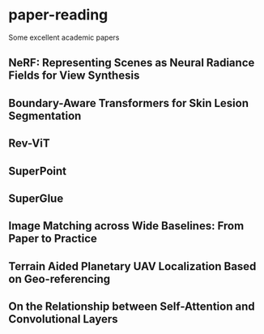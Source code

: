 # paper-reading

Some excellent academic papers

## NeRF: Representing Scenes as Neural Radiance Fields for View Synthesis

## Boundary-Aware Transformers for Skin Lesion Segmentation

## Rev-ViT

## SuperPoint

## SuperGlue

## Image Matching across Wide Baselines: From Paper to Practice

## Terrain Aided Planetary UAV Localization Based on Geo-referencing

## On the Relationship between Self-Attention and Convolutional Layers
